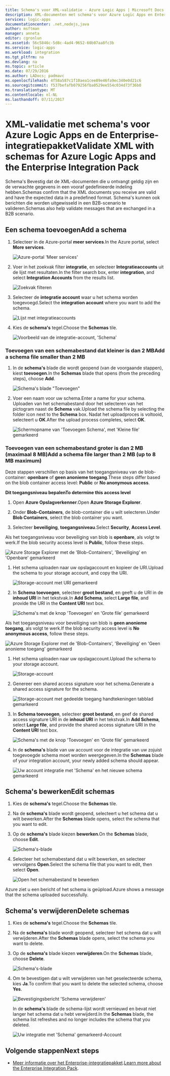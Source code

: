 ```yaml
---
title: Schema's voor XML-validatie - Azure Logic Apps | Microsoft Docs
description: XML-documenten met schema's voor Azure Logic Apps en Enterprise Integration Pack valideren
services: logic-apps
documentationcenter: .net,nodejs,java
author: msftman
manager: anneta
editor: cgronlun
ms.assetid: 56c5846c-5d8c-4ad4-9652-60b07aa8fc3b
ms.service: logic-apps
ms.workload: integration
ms.tgt_pltfrm: na
ms.devlang: na
ms.topic: article
ms.date: 07/29/2016
ms.author: LADocs; padmavc
ms.openlocfilehash: 4f58a587c1f10aea1cee89e46fa9ec340e0d21c6
ms.sourcegitcommit: f537befafb079256fba0529ee554c034d73f36b0
ms.translationtype: MT
ms.contentlocale: nl-NL
ms.lasthandoff: 07/11/2017
---
```

# <a name="validate-xml-with-schemas-for-azure-logic-apps-and-the-enterprise-integration-pack"></a><span data-ttu-id="1a2ab-103">XML-validatie met schema's voor Azure Logic Apps en de Enterprise-integratiepakket</span><span class="sxs-lookup"><span data-stu-id="1a2ab-103">Validate XML with schemas for Azure Logic Apps and the Enterprise Integration Pack</span></span>

<span data-ttu-id="1a2ab-104">Schema's Bevestig dat de XML-documenten die u ontvangt geldig zijn en de verwachte gegevens in een vooraf gedefinieerde indeling hebben.</span><span class="sxs-lookup"><span data-stu-id="1a2ab-104">Schemas confirm that the XML documents you receive are valid and have the expected data in a predefined format.</span></span> <span data-ttu-id="1a2ab-105">Schema's kunnen ook berichten die worden uitgewisseld in een B2B-scenario te valideren.</span><span class="sxs-lookup"><span data-stu-id="1a2ab-105">Schemas also help validate messages that are exchanged in a B2B scenario.</span></span>

## <a name="add-a-schema"></a><span data-ttu-id="1a2ab-106">Een schema toevoegen</span><span class="sxs-lookup"><span data-stu-id="1a2ab-106">Add a schema</span></span>

1. <span data-ttu-id="1a2ab-107">Selecteer in de Azure-portal **meer services**.</span><span class="sxs-lookup"><span data-stu-id="1a2ab-107">In the Azure portal, select **More services**.</span></span>

    ![Azure-portal 'Meer services'](media/logic-apps-enterprise-integration-schemas/overview-11.png)

2. <span data-ttu-id="1a2ab-109">Voer in het zoekvak filter **integratie**, en selecteer **Integratieaccounts** uit de lijst met resultaten.</span><span class="sxs-lookup"><span data-stu-id="1a2ab-109">In the filter search box, enter **integration**, and select **Integration Accounts** from the results list.</span></span>

    ![Zoekvak filteren](media/logic-apps-enterprise-integration-schemas/overview-21.png)

3. <span data-ttu-id="1a2ab-111">Selecteer de **integratie account** waar u het schema worden toegevoegd.</span><span class="sxs-lookup"><span data-stu-id="1a2ab-111">Select the **integration account** where you want to add the schema.</span></span>

    ![Lijst met integratieaccounts](media/logic-apps-enterprise-integration-schemas/overview-31.png)

4. <span data-ttu-id="1a2ab-113">Kies de **schema's** tegel.</span><span class="sxs-lookup"><span data-stu-id="1a2ab-113">Choose the **Schemas** tile.</span></span>

    ![Voorbeeld van de integratie-account, 'Schema'](media/logic-apps-enterprise-integration-schemas/schema-11.png)

### <a name="add-a-schema-file-smaller-than-2-mb"></a><span data-ttu-id="1a2ab-115">Toevoegen van een schemabestand dat kleiner is dan 2 MB</span><span class="sxs-lookup"><span data-stu-id="1a2ab-115">Add a schema file smaller than 2 MB</span></span>

1. <span data-ttu-id="1a2ab-116">In de **schema's** blade die wordt geopend (van de voorgaande stappen), kiest **toevoegen**.</span><span class="sxs-lookup"><span data-stu-id="1a2ab-116">In the **Schemas** blade that opens (from the preceding steps), choose **Add**.</span></span>

    ![Schema's blade "Toevoegen"](media/logic-apps-enterprise-integration-schemas/schema-21.png)

2. <span data-ttu-id="1a2ab-118">Voer een naam voor uw schema.</span><span class="sxs-lookup"><span data-stu-id="1a2ab-118">Enter a name for your schema.</span></span> <span data-ttu-id="1a2ab-119">Uploaden van het schemabestand door het selecteren van het pictogram naast de **Schema** vak.</span><span class="sxs-lookup"><span data-stu-id="1a2ab-119">Upload the schema file by selecting the folder icon next to the **Schema** box.</span></span> <span data-ttu-id="1a2ab-120">Nadat het uploadproces is voltooid, selecteert u **OK**.</span><span class="sxs-lookup"><span data-stu-id="1a2ab-120">After the upload process completes, select **OK**.</span></span>

    ![Schermopname van 'Toevoegen Schema', met 'Kleine file' gemarkeerd](media/logic-apps-enterprise-integration-schemas/schema-31.png)

### <a name="add-a-schema-file-larger-than-2-mb-up-to-8-mb-maximum"></a><span data-ttu-id="1a2ab-122">Toevoegen van een schemabestand groter is dan 2 MB (maximaal 8 MB)</span><span class="sxs-lookup"><span data-stu-id="1a2ab-122">Add a schema file larger than 2 MB (up to 8 MB maximum)</span></span>

<span data-ttu-id="1a2ab-123">Deze stappen verschillen op basis van het toegangsniveau van de blob-container: **openbare** of **geen anonieme toegang**.</span><span class="sxs-lookup"><span data-stu-id="1a2ab-123">These steps differ based on the blob container access level: **Public** or **No anonymous access**.</span></span>

<span data-ttu-id="1a2ab-124">**Dit toegangsniveau bepalen**</span><span class="sxs-lookup"><span data-stu-id="1a2ab-124">**To determine this access level**</span></span>

1.  <span data-ttu-id="1a2ab-125">Open **Azure Opslagverkenner**.</span><span class="sxs-lookup"><span data-stu-id="1a2ab-125">Open **Azure Storage Explorer**.</span></span> 

2.  <span data-ttu-id="1a2ab-126">Onder **Blob-Containers**, de blob-container die u wilt selecteren.</span><span class="sxs-lookup"><span data-stu-id="1a2ab-126">Under **Blob Containers**, select the blob container you want.</span></span> 

3.  <span data-ttu-id="1a2ab-127">Selecteer **beveiliging**, **toegangsniveau**.</span><span class="sxs-lookup"><span data-stu-id="1a2ab-127">Select **Security**, **Access Level**.</span></span>

<span data-ttu-id="1a2ab-128">Als het toegangsniveau voor beveiliging van blob is **openbare**, als volgt te werk.</span><span class="sxs-lookup"><span data-stu-id="1a2ab-128">If the blob security access level is **Public**, follow these steps.</span></span>

![Azure Storage Explorer met de 'Blob-Containers', 'Beveiliging' en 'Openbare' gemarkeerd](media/logic-apps-enterprise-integration-schemas/blob-public.png)

1. <span data-ttu-id="1a2ab-130">Het schema uploaden naar uw opslagaccount en kopieer de URI.</span><span class="sxs-lookup"><span data-stu-id="1a2ab-130">Upload the schema to your storage account, and copy the URI.</span></span>

    ![Storage-account met URI gemarkeerd](media/logic-apps-enterprise-integration-schemas/schema-blob.png)

2. <span data-ttu-id="1a2ab-132">In **Schema toevoegen**, selecteer **groot bestand**, en geeft u de URI in de **inhoud URI** in het tekstvak.</span><span class="sxs-lookup"><span data-stu-id="1a2ab-132">In **Add Schema**, select **Large file**, and provide the URI in the **Content URI** text box.</span></span>

    ![Schema's met de knop 'Toevoegen' en 'Grote file' gemarkeerd](media/logic-apps-enterprise-integration-schemas/schema-largefile.png)

<span data-ttu-id="1a2ab-134">Als het toegangsniveau voor beveiliging van blob is **geen anonieme toegang**, als volgt te werk.</span><span class="sxs-lookup"><span data-stu-id="1a2ab-134">If the blob security access level is **No anonymous access**, follow these steps.</span></span>

![Azure Storage Explorer met de 'Blob-Containers', 'Beveiliging' en 'Geen anonieme toegang' gemarkeerd](media/logic-apps-enterprise-integration-schemas/blob-1.png)

1. <span data-ttu-id="1a2ab-136">Het schema uploaden naar uw opslagaccount.</span><span class="sxs-lookup"><span data-stu-id="1a2ab-136">Upload the schema to your storage account.</span></span>

    ![Storage-account](media/logic-apps-enterprise-integration-schemas/blob-3.png)

2. <span data-ttu-id="1a2ab-138">Genereer een shared access signature voor het schema.</span><span class="sxs-lookup"><span data-stu-id="1a2ab-138">Generate a shared access signature for the schema.</span></span>

    ![Storage-account met gedeelde toegang handtekeningen tabblad gemarkeerd](media/logic-apps-enterprise-integration-schemas/blob-2.png)

3. <span data-ttu-id="1a2ab-140">In **Schema toevoegen**, selecteer **groot bestand**, en geef de shared access signature URI in de **inhoud URI** in het tekstvak.</span><span class="sxs-lookup"><span data-stu-id="1a2ab-140">In **Add Schema**, select **Large file**, and provide the shared access signature URI in the **Content URI** text box.</span></span>

    ![Schema's met de knop 'Toevoegen' en 'Grote file' gemarkeerd](media/logic-apps-enterprise-integration-schemas/schema-largefile.png)

4. <span data-ttu-id="1a2ab-142">In de **schema's** blade van uw account voor de integratie van uw zojuist toegevoegde schema moet worden weergegeven.</span><span class="sxs-lookup"><span data-stu-id="1a2ab-142">In the **Schemas** blade of your integration account, your newly added schema should appear.</span></span>

    ![Uw account integratie met 'Schema' en het nieuwe schema gemarkeerd](media/logic-apps-enterprise-integration-schemas/schema-41.png)

## <a name="edit-schemas"></a><span data-ttu-id="1a2ab-144">Schema's bewerken</span><span class="sxs-lookup"><span data-stu-id="1a2ab-144">Edit schemas</span></span>

1. <span data-ttu-id="1a2ab-145">Kies de **schema's** tegel.</span><span class="sxs-lookup"><span data-stu-id="1a2ab-145">Choose the **Schemas** tile.</span></span>

2. <span data-ttu-id="1a2ab-146">Na de **schema's** blade wordt geopend, selecteert u het schema dat u wilt bewerken.</span><span class="sxs-lookup"><span data-stu-id="1a2ab-146">After the **Schemas** blade opens, select the schema that you want to edit.</span></span>

3. <span data-ttu-id="1a2ab-147">Op de **schema's** blade kiezen **bewerken**.</span><span class="sxs-lookup"><span data-stu-id="1a2ab-147">On the **Schemas** blade, choose **Edit**.</span></span>

    ![Schema's-blade](media/logic-apps-enterprise-integration-schemas/edit-12.png)

4. <span data-ttu-id="1a2ab-149">Selecteer het schemabestand dat u wilt bewerken, en selecteer vervolgens **Open**.</span><span class="sxs-lookup"><span data-stu-id="1a2ab-149">Select the schema file that you want to edit, then select **Open**.</span></span>

    ![Open het schemabestand te bewerken](media/logic-apps-enterprise-integration-schemas/edit-31.png)

<span data-ttu-id="1a2ab-151">Azure ziet u een bericht of het schema is geüpload.</span><span class="sxs-lookup"><span data-stu-id="1a2ab-151">Azure shows a message that the schema uploaded successfully.</span></span>

## <a name="delete-schemas"></a><span data-ttu-id="1a2ab-152">Schema's verwijderen</span><span class="sxs-lookup"><span data-stu-id="1a2ab-152">Delete schemas</span></span>

1. <span data-ttu-id="1a2ab-153">Kies de **schema's** tegel.</span><span class="sxs-lookup"><span data-stu-id="1a2ab-153">Choose the **Schemas** tile.</span></span>

2. <span data-ttu-id="1a2ab-154">Na de **schema's** blade wordt geopend, selecteer het schema dat u wilt verwijderen.</span><span class="sxs-lookup"><span data-stu-id="1a2ab-154">After the **Schemas** blade opens, select the schema you want to delete.</span></span>

3. <span data-ttu-id="1a2ab-155">Op de **schema's** blade kiezen **verwijderen**.</span><span class="sxs-lookup"><span data-stu-id="1a2ab-155">On the **Schemas** blade, choose **Delete**.</span></span>

    ![Schema's-blade](media/logic-apps-enterprise-integration-schemas/delete-12.png)

4. <span data-ttu-id="1a2ab-157">Om te bevestigen dat u wilt verwijderen van het geselecteerde schema, kies **Ja**.</span><span class="sxs-lookup"><span data-stu-id="1a2ab-157">To confirm that you want to delete the selected schema, choose **Yes**.</span></span>

    ![Bevestigingsbericht 'Schema verwijderen'](media/logic-apps-enterprise-integration-schemas/delete-21.png)

    <span data-ttu-id="1a2ab-159">In de **schema's** blade de schema-lijst wordt vernieuwd en bevat niet langer het schema dat u hebt verwijderd.</span><span class="sxs-lookup"><span data-stu-id="1a2ab-159">In the **Schemas** blade, the schema list refreshes  and no longer includes the schema that you deleted.</span></span>

    ![Uw integratie met 'Schema' gemarkeerd-Account](media/logic-apps-enterprise-integration-schemas/delete-31.png)

## <a name="next-steps"></a><span data-ttu-id="1a2ab-161">Volgende stappen</span><span class="sxs-lookup"><span data-stu-id="1a2ab-161">Next steps</span></span>
* <span data-ttu-id="1a2ab-162">[Meer informatie over het Enterprise-integratiepakket](logic-apps-enterprise-integration-overview.md "meer informatie over het enterprise-integratiepakket").</span><span class="sxs-lookup"><span data-stu-id="1a2ab-162">[Learn more about the Enterprise Integration Pack](logic-apps-enterprise-integration-overview.md "Learn about the enterprise integration pack").</span></span>  

